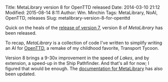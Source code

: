 Title: MetaLibrary version 8 for OpenTTD released
Date: 2014-03-10 21:12
Modified: 2015-08-14 8:11
Author: Wm. Minchin
Tags: MetaLibrary, NoAI, OpenTTD, releases
Slug: metalibrary-version-8-for-openttd

Quick on the heals of the [release of version
7](http://blog.minchin.ca/2014/03/metalibrary-version-7-for-openttd.html),
version 8 of *MetaLibrary* has been released.

To recap, *MetaLibrary* is a collection of code I've written to simplify
writing an AI for [OpenTTD](http://www.openttd.org/), a remake of my
childhood favorite, Transport Tycoon.

Version 8 brings a 9-30x improvement in the speed of *Lakes*, and by
extension, a speed-up in the Ship Pathfinder. And that's all for now; I
figured that would be enough. The [documentation for
MetaLibrary](http://minchin.ca/openttd-metalibrary/) has also been
updated.
